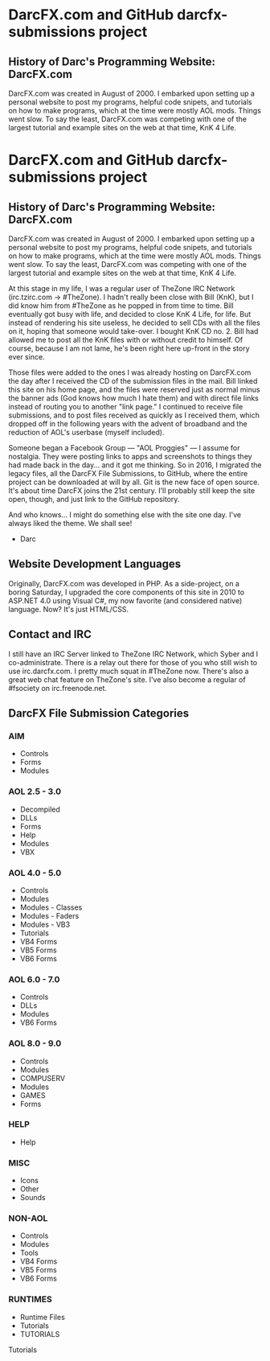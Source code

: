 # DarcFX.com and GitHub darcfx-submissions project

## History of Darc's Programming Website: DarcFX.com
DarcFX.com was created in August of 2000. I embarked upon setting up a personal website to post my programs, helpful code snipets, and tutorials on how to make programs, which at the time were mostly AOL mods. Things went slow. To say the least, DarcFX.com was competing with one of the largest tutorial and example sites on the web at that time, KnK 4 Life.
# DarcFX.com and GitHub darcfx-submissions project

## History of Darc's Programming Website: DarcFX.com
DarcFX.com was created in August of 2000. I embarked upon setting up a personal website to post my programs, helpful code snipets, and tutorials on how to make programs, which at the time were mostly AOL mods. Things went slow. To say the least, DarcFX.com was competing with one of the largest tutorial and example sites on the web at that time, KnK 4 Life.

At this stage in my life, I was a regular user of TheZone IRC Network	(irc.tzirc.com -> #TheZone). I hadn't really been close with Bill (KnK), but I did know him from #TheZone as he popped in from time to time. Bill eventually got busy with life, and decided to close KnK 4 Life, for life. But instead of rendering his site useless, he decided to sell CDs with all the files on it, hoping that someone would take-over. I bought KnK CD no. 2. Bill had allowed me to post all the KnK files with or without credit to himself. Of course, because I am not lame, he's been right here up-front in the story ever since.

Those files were added to the ones I was already hosting on DarcFX.com the day after I received the CD of the submission files in the mail. Bill linked this site on his home page, and the files were reserved just as normal minus the banner ads (God knows how much I hate them) and with direct file links instead of routing you to another "link page." I continued to receive file submissions, and to post files received as quickly as I received them, which dropped off in the following years with the advent of broadband and the reduction of AOL's userbase (myself included).

Someone began a Facebook Group — "AOL Proggies"	— I assume for nostalgia. They were posting links to apps and screenshots to things they had made back in the day... and it got me thinking. So in 2016, I migrated the legacy files, all the DarcFX File Submissions, to GitHub, where the entire project can be downloaded at will by all. Git is the new face of open source. It's about time DarcFX joins the 21st century. I'll probably still keep the site open, though, and just link to the GitHub repository.

And who knows... I might do something else with the site one day. I've always liked the theme. We shall see!

- Darc

## Website Development Languages
Originally, DarcFX.com was developed in PHP. As a side-project, on a boring Saturday, I upgraded the core components of this site in 2010 to ASP.NET 4.0 using Visual C#, my now favorite (and considered native) language. Now? It's just HTML/CSS.

## Contact and IRC
I still have an IRC Server linked to TheZone IRC Network, which Syber and I co-administrate. There is a relay out there for those of you who still wish to use irc.darcfx.com. I pretty much squat in #TheZone now. There's also a great web chat feature on TheZone's site. I've also become a regular of #fsociety on irc.freenode.net.

## DarcFX File Submission Categories

### AIM
* Controls
* Forms
* Modules

### AOL 2.5 - 3.0
* Decompiled
* DLLs
* Forms
* Help
* Modules
* VBX

### AOL 4.0 - 5.0
* Controls
* Modules
* Modules - Classes
* Modules - Faders
* Modules - VB3
* Tutorials
* VB4 Forms
* VB5 Forms
* VB6 Forms

### AOL 6.0 - 7.0
* Controls
* DLLs
* Modules
* VB6 Forms

### AOL 8.0 - 9.0
* Controls
* Modules
* COMPUSERV
* Modules
* GAMES
* Forms

### HELP
* Help

### MISC
* Icons
* Other
* Sounds

### NON-AOL
* Controls
* Modules
* Tools
* VB4 Forms
* VB5 Forms
* VB6 Forms

### RUNTIMES
* Runtime Files
* Tutorials
* TUTORIALS

Tutorials
